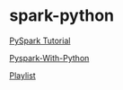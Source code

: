 # spark-python

[PySpark Tutorial](https://youtu.be/_C8kWso4ne4?si=xjnYdQpt2cwoPBrs)

[Pyspark-With-Python](https://github.com/krishnaik06/Pyspark-With-Python.git)

[Playlist](https://www.youtube.com/watch?v=WyZmM6K7ubc&list=PLZoTAELRMXVNjiiawhzZ0afHcPvC8jpcg)
